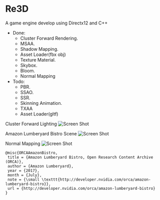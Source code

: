 # Re3D

A game engine develop using Directx12 and C++

- Done:
  - Cluster Forward Rendering.
  - MSAA.
  - Shadow Mapping.
  - Asset Loader(fbx obj)
  - Texture Material.
  - Skybox.
  - Bloom.
  - Normal Mapping
- Todo:
  - PBR.
  - SSAO.
  - SSR.
  - Skinning Animation.
  - TXAA
  - Asset Loader(gltf)

Cluster Forward Lighting
![Screen Shot](https://kkh-1324724049.cos.ap-shanghai.myqcloud.com/screen_shot.png)
  
Amazon Lumberyard Bistro Scene
![Screen Shot](https://kkh-1324724049.cos.ap-shanghai.myqcloud.com/Screenshot_bristo.png)
  
Normal Mapping
![Screen Shot](https://kkh-1324724049.cos.ap-shanghai.myqcloud.com/normal_map_compare.png)


    @misc{ORCAAmazonBistro,
     title = {Amazon Lumberyard Bistro, Open Research Content Archive (ORCA)},
     author = {Amazon Lumberyard},
     year = {2017},
     month = {July},
     note = {\small \texttt{http://developer.nvidia.com/orca/amazon-lumberyard-bistro}},
     url = {http://developer.nvidia.com/orca/amazon-lumberyard-bistro}
    }
